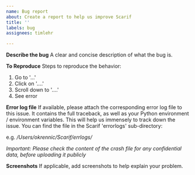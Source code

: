 ```yaml
---
name: Bug report
about: Create a report to help us improve Scarif
title: ''
labels: bug
assignees: timlehr

---
```


**Describe the bug**
A clear and concise description of what the bug is.

**To Reproduce**
Steps to reproduce the behavior:
1. Go to '...'
2. Click on '....'
3. Scroll down to '....'
4. See error

**Error log file**
If available, please attach the corresponding error log file to this issue. It contains the full traceback, as well as your Python environment / environment variables. This will help us immensely to track down the issue. You can find the file in the Scarif 'errorlogs' sub-directory:

e.g. */Users/okrennic/Scarif/errlogs/*

*Important: Please check the content of the crash file for any confidential data, before uploading it publicly*

**Screenshots**
If applicable, add screenshots to help explain your problem.
